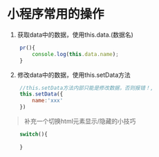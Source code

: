 # 小程序常用的操作
1. 获取data中的数据，使用this.data.(数据名)
```js
    pr(){
        console.log(this.data.name);
    }
```
2. 修改data中的数据，使用this.setData方法
```js
    //this.setData方法内部只能是修改数据，否则报错！,
    this.setData({
        name:'xxx'
    })
```
> 补充一个切换html元素显示/隐藏的小技巧
```js
    switch(){
        
    }
```
